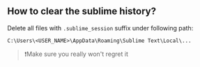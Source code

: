 ## How to clear the sublime history?
Delete all files with `.sublime_session` suffix under following path:
```
C:\Users\<USER_NAME>\AppData\Roaming\Sublime Text\Local\...
```
> ❗Make sure you really won't regret it
